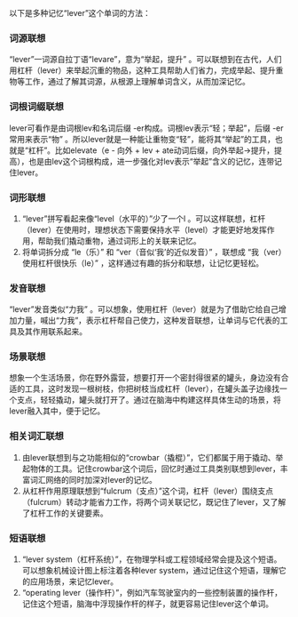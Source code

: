 以下是多种记忆“lever”这个单词的方法：

### 词源联想
“lever”一词源自拉丁语“levare”，意为“举起，提升” 。可以联想到在古代，人们用杠杆（lever）来举起沉重的物品，这种工具帮助人们省力，完成举起、提升重物等工作，通过了解其词源，从根源上理解单词含义，从而加深记忆。

### 词根词缀联想
lever可看作是由词根lev和名词后缀 -er构成。词根lev表示“轻；举起”，后缀 -er常用来表示“物” 。所以lever就是一种能让重物变“轻”，能将其“举起”的工具，也就是“杠杆”。比如elevate（e - 向外 + lev + ate动词后缀，向外举起→提升，提高），也是由lev这个词根构成，进一步强化对lev表示“举起”含义的记忆，连带记住lever。

### 词形联想
1. “lever”拼写看起来像“level（水平的）”少了一个l 。可以这样联想，杠杆（lever）在使用时，理想状态下需要保持水平（level）才能更好地发挥作用，帮助我们撬动重物，通过词形上的关联来记忆。
2. 将单词拆分成 “le（乐）” 和 “ver（音似‘我’的近似发音）” ，联想成 “我（ver）使用杠杆很快乐（le）” ，这样通过有趣的拆分和联想，让记忆更轻松。

### 发音联想
“lever”发音类似“力我” 。可以想象，使用杠杆（lever）就是为了借助它给自己增加力量，喊出“力我”，表示杠杆帮自己使力，这种发音联想，让单词与它代表的工具及其作用联系起来。

### 场景联想
想象一个生活场景，你在野外露营，想要打开一个密封得很紧的罐头，身边没有合适的工具，这时发现一根树枝，你把树枝当成杠杆（lever），在罐头盖子边缘找一个支点，轻轻撬动，罐头就打开了。通过在脑海中构建这样具体生动的场景，将lever融入其中，便于记忆。

### 相关词汇联想
1. 由lever联想到与之功能相似的“crowbar（撬棍）”，它们都属于用于撬动、举起物体的工具。记住crowbar这个词后，回忆时通过工具类别联想到lever，丰富词汇网络的同时加深对lever的记忆。
2. 从杠杆作用原理联想到“fulcrum（支点）”这个词，杠杆（lever）围绕支点（fulcrum）转动才能省力工作，将两个词关联记忆，既记住了lever，又了解了杠杆工作的关键要素。

### 短语联想
1. “lever system（杠杆系统）”，在物理学科或工程领域经常会提及这个短语。可以想象机械设计图上标注着各种lever system，通过记住这个短语，理解它的应用场景，来记忆lever。
2. “operating lever（操作杆）”，例如汽车驾驶室内的一些控制装置的操作杆，记住这个短语，脑海中浮现操作杆的样子，就更容易记住lever这个单词。 